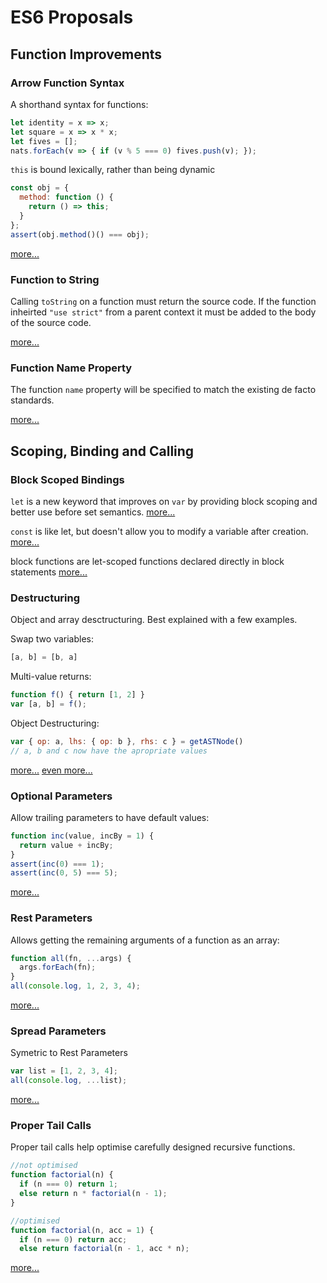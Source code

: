 # ES6 Proposals

## Function Improvements

### Arrow Function Syntax

A shorthand syntax for functions:

```js
let identity = x => x;
let square = x => x * x;
let fives = [];
nats.forEach(v => { if (v % 5 === 0) fives.push(v); });
```

`this` is bound lexically, rather than being dynamic

```js
const obj = {
  method: function () {
    return () => this;
  }
};
assert(obj.method()() === obj);
```

[more...](http://wiki.ecmascript.org/doku.php?id=harmony:arrow_function_syntax)

### Function to String

Calling `toString` on a function must return the source code.  If the function inheirted `"use strict"` from a parent context it must be added to the body of the source code.

[more...](http://wiki.ecmascript.org/doku.php?id=harmony:function_to_string)

### Function Name Property

The function `name` property will be specified to match the existing de facto standards.

[more...](http://wiki.ecmascript.org/doku.php?id=harmony:function_name_property)

## Scoping, Binding and Calling

### Block Scoped Bindings

`let` is a new keyword that improves on `var` by providing block scoping and better use before set semantics.  [more...](http://wiki.ecmascript.org/doku.php?id=harmony:let)

`const` is like let, but doesn't allow you to modify a variable after creation.  [more...](http://wiki.ecmascript.org/doku.php?id=harmony:const)

block functions are let-scoped functions declared directly in block statements [more...](http://wiki.ecmascript.org/doku.php?id=harmony:block_functions)

### Destructuring

Object and array desctructuring.  Best explained with a few examples.

Swap two variables:

```js
[a, b] = [b, a]
```

Multi-value returns:

```js
function f() { return [1, 2] }
var [a, b] = f();
```

Object Destructuring:

```js
var { op: a, lhs: { op: b }, rhs: c } = getASTNode()
// a, b and c now have the apropriate values
```

[more...](http://wiki.ecmascript.org/doku.php?id=harmony:destructuring) [even more...](http://wiki.ecmascript.org/doku.php?id=harmony:refutable_matching)

### Optional Parameters

Allow trailing parameters to have default values:

```js
function inc(value, incBy = 1) {
  return value + incBy;
}
assert(inc(0) === 1);
assert(inc(0, 5) === 5);
```

[more...](http://wiki.ecmascript.org/doku.php?id=harmony:parameter_default_values)

### Rest Parameters

Allows getting the remaining arguments of a function as an array:

```js
function all(fn, ...args) {
  args.forEach(fn);
}
all(console.log, 1, 2, 3, 4);
```

[more...](http://wiki.ecmascript.org/doku.php?id=harmony:rest_parameters)

### Spread Parameters

Symetric to Rest Parameters

```js
var list = [1, 2, 3, 4];
all(console.log, ...list);
```

[more...](http://wiki.ecmascript.org/doku.php?id=harmony:spread)

### Proper Tail Calls

Proper tail calls help optimise carefully designed recursive functions.

```js
//not optimised
function factorial(n) {
  if (n === 0) return 1;
  else return n * factorial(n - 1);
}

//optimised
function factorial(n, acc = 1) {
  if (n === 0) return acc;
  else return factorial(n - 1, acc * n);
```

[more...](http://wiki.ecmascript.org/doku.php?id=harmony:proper_tail_calls)
